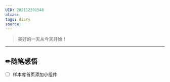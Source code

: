 ```yaml
---
UID: 202112301548
alias: 
tags: diary
source: 
---
```



> 美好的一天从今天开始！


------
## ✏随笔感悟
- [ ] 样本库首页添加小组件